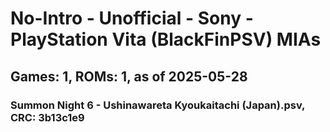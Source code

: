 # No-Intro - Unofficial - Sony - PlayStation Vita (BlackFinPSV) MIAs
## Games: 1, ROMs: 1, as of 2025-05-28

### Summon Night 6 - Ushinawareta Kyoukaitachi (Japan).psv, CRC: 3b13c1e9
